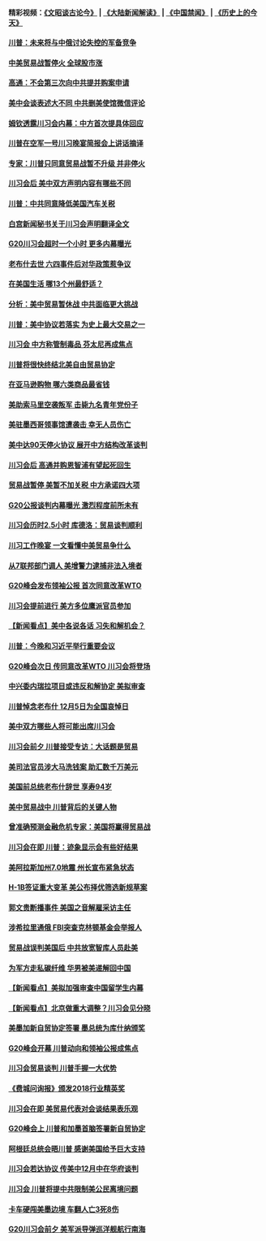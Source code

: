 #### 精彩视频：[《文昭谈古论今》](https://github.com/gfw-breaker/wenzhao/blob/master/README.md?t=12032131) | [《大陆新闻解读》](https://github.com/gfw-breaker/ntdtv-comedy/blob/master/README.md?t=12032131) | [《中国禁闻》](https://github.com/gfw-breaker/ntdtv-news/blob/master/README.md?t=12032131) | [《历史上的今天》](https://github.com/gfw-breaker/today-in-history/blob/master/README.md?t=12032131) 

#### [川普：未来将与中俄讨论失控的军备竞争](../pages/nsc412/n10888856.md?t=12032131) 

#### [中美贸易战暂停火 全球股市涨](../pages/nsc412/n10888900.md?t=12032131) 

#### [高通：不会第三次向中共提并购案申请](../pages/nsc412/n10888751.md?t=12032131) 

#### [美中会谈表述大不同 中共删美使馆微信评论](../pages/nsc412/n10888630.md?t=12032131) 

#### [姆钦透露川习会内幕：中方首次提具体回应](../pages/nsc412/n10888705.md?t=12032131) 

#### [川普在空军一号川习晚宴简报会上讲话摘译](../pages/nsc412/n10888383.md?t=12032131) 

#### [专家：川普只同意贸易战暂不升级 并非停火](../pages/nsc412/n10888167.md?t=12032131) 

#### [川习会后 美中双方声明内容有哪些不同](../pages/nsc412/n10887865.md?t=12032131) 

#### [川普：中共同意降低美国汽车关税](../pages/nsc412/n10887941.md?t=12032131) 

#### [白宫新闻秘书关于川习会声明翻译全文](../pages/nsc412/n10887606.md?t=12032131) 

#### [G20川习会超时一个小时 更多内幕曝光](../pages/nsc412/n10887352.md?t=12032131) 

#### [老布什去世 六四事件后对华政策惹争议](../pages/nsc412/n10887293.md?t=12032131) 

#### [在美国生活 哪13个州最舒适？](../pages/nsc412/n10885846.md?t=12032131) 

#### [分析：美中贸易暂休战 中共面临更大挑战](../pages/nsc412/n10887001.md?t=12032131) 

#### [川普：美中协议若落实 为史上最大交易之一](../pages/nsc412/n10886854.md?t=12032131) 

#### [川习会 中方称管制毒品 芬太尼再成焦点](../pages/nsc412/n10886698.md?t=12032131) 

#### [川普将很快终结北美自由贸易协定](../pages/nsc412/n10886773.md?t=12032131) 

#### [在亚马逊购物 哪六类商品最省钱](../pages/nsc412/n10885744.md?t=12032131) 

#### [美助索马里空袭叛军 击毙九名青年党份子](../pages/nsc412/n10886553.md?t=12032131) 

#### [美驻墨西哥领事馆遭袭击 幸无人员伤亡](../pages/nsc412/n10886435.md?t=12032131) 

#### [美中达90天停火协议 展开中方结构改革谈判](../pages/nsc412/n10886295.md?t=12032131) 

#### [川习会后 高通并购恩智浦有望起死回生](../pages/nsc412/n10886262.md?t=12032131) 

#### [贸易战暂停 美暂不加关税 中方承诺四大项](../pages/nsc412/n10885998.md?t=12032131) 

#### [G20公报谈判内幕曝光 激烈程度前所未有](../pages/nsc412/n10886135.md?t=12032131) 

#### [川习会历时2.5小时 库德洛：贸易谈判顺利](../pages/nsc412/n10886126.md?t=12032131) 

#### [川习工作晚宴 一文看懂中美贸易争什么](../pages/nsc412/n10885926.md?t=12032131) 

#### [从7联邦部门调人 美增警力逮捕非法入境者](../pages/nsc412/n10885908.md?t=12032131) 

#### [G20峰会发布领袖公报 首次同意改革WTO](../pages/nsc412/n10885805.md?t=12032131) 

#### [川习会提前进行 美方多位鹰派官员参加](../pages/nsc412/n10885934.md?t=12032131) 

#### [【新闻看点】美中各说各话 习失和解机会？](../pages/nsc412/n10885600.md?t=12032131) 

#### [川普：今晚和习近平举行重要会议](../pages/nsc412/n10885728.md?t=12032131) 

#### [G20峰会次日 传同意改革WTO 川习会将登场](../pages/nsc412/n10885625.md?t=12032131) 

#### [中兴委内瑞拉项目或违反和解协定 美拟审查](../pages/nsc412/n10885649.md?t=12032131) 

#### [川普悼念老布什 12月5日为全国哀悼日](../pages/nsc412/n10885598.md?t=12032131) 

#### [美中双方哪些人将可能出席川习会](../pages/nsc412/n10885005.md?t=12032131) 

#### [川习会前夕 川普接受专访：大话题是贸易](../pages/nsc412/n10885302.md?t=12032131) 

#### [美司法官员涉大马洗钱案 助汇数千万美元](../pages/nsc412/n10885165.md?t=12032131) 

#### [美国前总统老布什辞世 享寿94岁](../pages/nsc412/n10885222.md?t=12032131) 

#### [美中贸易战中 川普背后的关键人物](../pages/nsc412/n10884767.md?t=12032131) 

#### [曾准确预测金融危机专家：美国将赢得贸易战](../pages/nsc412/n10884588.md?t=12032131) 

#### [川习会在即 川普：迹象显示会有些好结果](../pages/nsc412/n10884381.md?t=12032131) 

#### [美阿拉斯加州7.0地震 州长宣布紧急状态](../pages/nsc412/n10884351.md?t=12032131) 

#### [H-1B签证重大变革 美公布择优筛选新规草案](../pages/nsc412/n10884676.md?t=12032131) 

#### [郭文贵断播事件 美国之音解雇采访主任](../pages/nsc412/n10884567.md?t=12032131) 

#### [涉希拉里通俄  FBI突查克林顿基金会举报人](../pages/nsc412/n10884405.md?t=12032131) 

#### [贸易战误判美国后 中共放宽智库人员赴美](../pages/nsc412/n10883875.md?t=12032131) 

#### [为军方走私碳纤维 华男被美递解回中国](../pages/nsc412/n10884519.md?t=12032131) 

#### [【新闻看点】美拟加强审查中国留学生内幕](../pages/nsc412/n10884162.md?t=12032131) 

#### [【新闻看点】北京做重大调整？川习会见分晓](../pages/nsc412/n10884055.md?t=12032131) 

#### [美墨加新自贸协定签署 墨总统为库什纳颁奖](../pages/nsc412/n10884432.md?t=12032131) 

#### [G20峰会开幕 川普动向和领袖公报成焦点](../pages/nsc412/n10884060.md?t=12032131) 

#### [川习会贸易谈判 川普手握一大优势](../pages/nsc412/n10884168.md?t=12032131) 

#### [《费城问询报》颁发2018行业精英奖](../pages/nsc412/n10884089.md?t=12032131) 

#### [川习会在即 美贸易代表对会谈结果表乐观](../pages/nsc412/n10884015.md?t=12032131) 

#### [G20峰会上 川普和加墨首脑签署新自贸协定](../pages/nsc412/n10883937.md?t=12032131) 

#### [阿根廷总统会晤川普 感谢美国给予巨大支持](../pages/nsc412/n10883966.md?t=12032131) 

#### [川习会若达协议 传美中12月中在华府谈判](../pages/nsc412/n10883914.md?t=12032131) 

#### [川习会 川普将提中共限制美公民离境问题](../pages/nsc412/n10883635.md?t=12032131) 

#### [卡车硬闯美墨边境 车翻人亡3死8伤](../pages/nsc412/n10883369.md?t=12032131) 

#### [G20川习会前夕 美军派导弹巡洋舰航行南海](../pages/nsc412/n10883306.md?t=12032131) 

